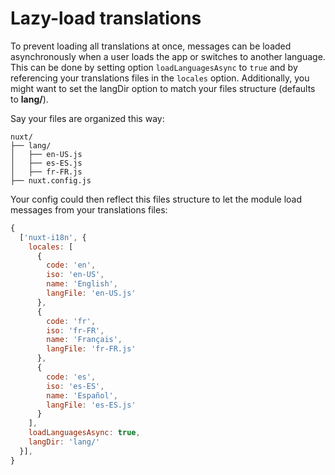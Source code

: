 # Lazy-load translations

To prevent loading all translations at once, messages can be loaded asynchronously when a user loads the app or switches to another language. This can be done by setting option `loadLanguagesAsync` to `true` and by referencing your translations files in the `locales` option. Additionally, you might want to set the langDir option to match your files structure \(defaults to **lang/**\).

Say your files are organized this way:

```
nuxt/
├── lang/
│   ├── en-US.js
│   ├── es-ES.js
│   ├── fr-FR.js
├── nuxt.config.js
```

Your config could then reflect this files structure to let the module load messages from your translations files:

```js
{
  ['nuxt-i18n', {
    locales: [
      {
        code: 'en',
        iso: 'en-US',
        name: 'English',
        langFile: 'en-US.js'
      },
      {
        code: 'fr',
        iso: 'fr-FR',
        name: 'Français',
        langFile: 'fr-FR.js'
      },
      {
        code: 'es',
        iso: 'es-ES',
        name: 'Español',
        langFile: 'es-ES.js'
      }
    ],
    loadLanguagesAsync: true,
    langDir: 'lang/'
  }],
}
```



